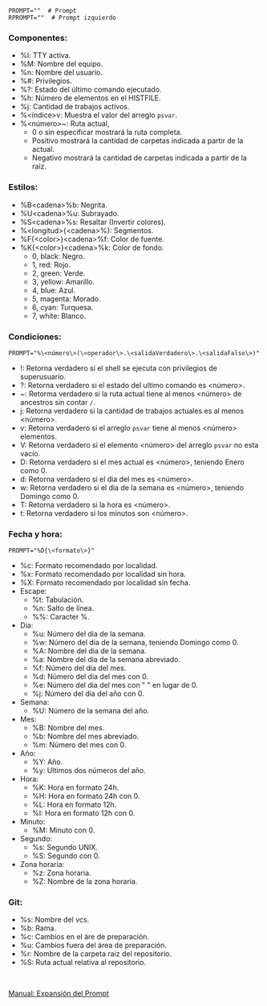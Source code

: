 	PROMPT=""  # Prompt
	RPROMPT=""  # Prompt izquierdo

### Componentes:

* %l: TTY activa.
* %M: Nombre del equipo.
* %n: Nombre del usuario.
* %#: Privilegios.
* %?: Estado del último comando ejecutado.
* %h: Número de elementos en el HISTFILE.
* %j: Cantidad de trabajos activos.
* %\<índice\>v: Muestra el valor del arreglo `psvar`.
* %\<número\>~: Ruta actual, 
	* 0 o sin especificar mostrará la ruta completa.
	* Positivo mostrará la cantidad de carpetas indicada a partir de la actual.
	* Negativo mostrará la cantidad de carpetas indicada a partir de la raiz.

### Estilos:

* %B\<cadena\>%b: Negrita.
* %U\<cadena\>%u: Subrayado.
* %S\<cadena\>%s: Resaltar (Invertir colores).
* %\<longitud\>{\<cadena\>%}: Segmentos.
* %F{\<color\>}\<cadena\>%f: Color de fuente.
* %K{\<color\>}\<cadena\>%k: Color de fondo.
  * 0, black: Negro.
  * 1, red: Rojo.
  * 2, green: Verde.
  * 3, yellow: Amarillo.
  * 4, blue: Azul.
  * 5, magenta: Morado.
  * 6, cyan: Turquesa.
  * 7, white: Blanco.

### Condiciones:
	PROMPT="%\<número\>(\<operador\>.\<salidaVerdadero\>.\<salidaFalso\>)"

* !: Retorna verdadero si el shell se ejecuta con privilegios de superusuario.
* ?: Retorna verdadero si el estado del ultimo comando es \<número\>.
* ~: Retorma verdadero si la ruta actual tiene al menos \<número\> de ancestros sin contar `/`.
* j: Retorna verdadero si la cantidad de trabajos actuales es al menos \<número\>.
* v: Retorna verdadero si el arreglo `psvar` tiene al menos \<número\> elementos.
* V: Retorna verdadero si el elemento \<número\> del arreglo `psvar` no esta vacío.
* D: Retorna verdadero si el mes actual es \<número\>, teniendo Enero como 0.
* d: Retorna verdadero si el dia del mes es \<número\>.
* w: Retorna verdadero si el dia de la semana es \<número\>, teniendo Domingo como 0.
* T: Retorna verdadero si la hora es \<número\>.
* t: Retorna verdadero si los minutos son \<número\>.

### Fecha y hora:
	PROMPT="%D{\<formato\>}"

* %c: Formato recomendado por localidad.
* %x: Formato recomendado por localidad sin hora.
* %X: Formato recomendado por localidad sin fecha.
* Escape:
	* %t: Tabulación.
	* %n: Salto de línea.
	* %%: Caracter %.
* Dia:
	* %u: Número del dia de la semana.
	* %w: Número del dia de la semana, teniendo Domingo como 0.
	* %A: Nombre del dia de la semana.
	* %a: Nombre del dia de la semana abreviado.
	* %f: Número del dia del mes.
	* %d: Número del dia del mes con 0.
	* %e: Número del dia del mes con " " en lugar de 0.
	* %j: Número del dia del año con 0.
* Semana:
	* %U: Número de la semana del año.
* Mes:
	* %B: Nombre del mes.
	* %b: Nombre del mes abreviado.
	* %m: Número del mes con 0.
* Año:
	* %Y: Año.
	* %y: Ultimos dos números del año.
* Hora:
	* %K: Hora en formato 24h.
	* %H: Hora en formato 24h con 0.
	* %L: Hora en formato 12h.
	* %I: Hora en formato 12h con 0.
* Minuto:
	* %M: Minuto con 0.
* Segundo:
	* %s: Segundo UNIX.
	* %S: Segundo con 0.
* Zona horaria:
	* %z: Zona horaria.
	* %Z: Nombre de la zona horaria.

### Git:
* %s: Nombre del vcs.
* %b: Rama.
* %c: Cambios en el áre de preparación.
* %u: Cambios fuera del área de preparación.
* %r: Nombre de la carpeta raiz del repositorio.
* %S: Ruta actual relativa al repositorio.

&nbsp;

[Manual: Expansión del Prompt](http://zsh.sourceforge.net/Doc/Release/Prompt-Expansion.html)